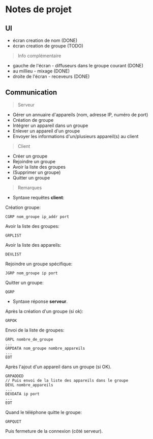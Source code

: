 
# Notes de projet #

## UI ##

- écran creation de nom (DONE)
- écran creation de groupe (TODO)

> Info complémentaire

* gauche de l'écran - diffuseurs dans le groupe courant (DONE)
* au millieu - mixage (DONE)
* droite de l'écran - receveurs (DONE)

## Communication ##

> Serveur

- Gérer un annuaire d'appareils (nom, adresse IP, numéro de port)
- Création de groupe
- Intégrer un appareil dans un groupe
- Enlever un appareil d'un groupe
- Envoyer les informations d'un/plusieurs appareil(s) au client

> Client

- Créer un groupe
- Rejoindre un groupe
- Avoir la liste des groupes
- (Supprimer un groupe)
- Quitter un groupe


> Remarques

 - Syntaxe requêtes **client**:

Création groupe:

    CGRP nom_groupe ip_addr port

Avoir la liste des groupes:

    GRPLIST

Avoir la liste des appareils:

    DEVLIST

Rejoindre un groupe spécifique:

    JGRP nom_groupe ip port

Quitter un groupe:

    QGRP

 - Syntaxe réponse **serveur**.

Après la création d'un groupe (si ok):

    GRPOK

Envoi de la liste de groupes:

    GRPL nombre_de_groupe
    ...
    GRPDATA nom_groupe nombre_appareils
    ...
    EOT

Après l'ajout d'un appareil dans un groupe (si OK).

    GRPADDED
    // Puis envoi de la liste des appareils dans le groupe
    DEVL nombre_appareils
    ...
    DEVDATA ip port
    ...
    EOT

Quand le téléphone quitte le groupe:

    GRPQUIT

Puis fermeture de la connexion (côté serveur).
